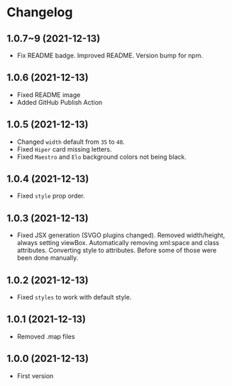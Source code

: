# Changelog

<!-- Template, # for major version, ## for minor and patch

# 1.0.0 (YYYY-MM-DD)
### Added
*
### Changed
*
### Fixed
*
-->

## 1.0.7~9 (2021-12-13)
* Fix README badge. Improved README. Version bump for npm.

## 1.0.6 (2021-12-13)
* Fixed README image
* Added GitHub Publish Action

## 1.0.5 (2021-12-13)
* Changed `width` default from `35` to `40`.
* Fixed `Hiper` card missing letters.
* Fixed `Maestro` and `Elo` background colors not being black.


## 1.0.4 (2021-12-13)
* Fixed `style` prop order.

## 1.0.3 (2021-12-13)
* Fixed JSX generation (SVGO plugins changed). Removed width/height, always setting viewBox. Automatically removing xml:space and class attributes. Converting style to attributes. Before some of those were been done manually.

## 1.0.2 (2021-12-13)
* Fixed `styles` to work with default style.

## 1.0.1 (2021-12-13)
* Removed .map files

## 1.0.0 (2021-12-13)
* First version

